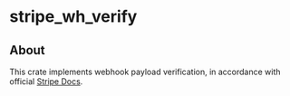 # stripe_wh_verify

## About

This crate implements webhook payload verification, in accordance with official [Stripe Docs](https://stripe.com/docs/webhooks/signatures).
